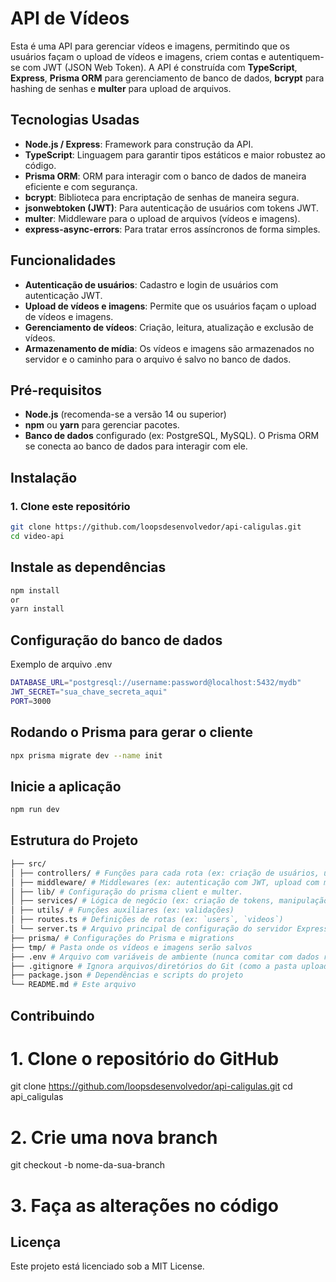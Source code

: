 # API de Vídeos

Esta é uma API para gerenciar vídeos e imagens, permitindo que os usuários façam o upload de vídeos e imagens, criem contas e autentiquem-se com JWT (JSON Web Token). A API é construída com **TypeScript**, **Express**, **Prisma ORM** para gerenciamento de banco de dados, **bcrypt** para hashing de senhas e **multer** para upload de arquivos.

## Tecnologias Usadas

- **Node.js / Express**: Framework para construção da API.
- **TypeScript**: Linguagem para garantir tipos estáticos e maior robustez ao código.
- **Prisma ORM**: ORM para interagir com o banco de dados de maneira eficiente e com segurança.
- **bcrypt**: Biblioteca para encriptação de senhas de maneira segura.
- **jsonwebtoken (JWT)**: Para autenticação de usuários com tokens JWT.
- **multer**: Middleware para o upload de arquivos (vídeos e imagens).
- **express-async-errors**: Para tratar erros assíncronos de forma simples.

## Funcionalidades

- **Autenticação de usuários**: Cadastro e login de usuários com autenticação JWT.
- **Upload de vídeos e imagens**: Permite que os usuários façam o upload de vídeos e imagens.
- **Gerenciamento de vídeos**: Criação, leitura, atualização e exclusão de vídeos.
- **Armazenamento de mídia**: Os vídeos e imagens são armazenados no servidor e o caminho para o arquivo é salvo no banco de dados.

## Pré-requisitos

- **Node.js** (recomenda-se a versão 14 ou superior)
- **npm** ou **yarn** para gerenciar pacotes.
- **Banco de dados** configurado (ex: PostgreSQL, MySQL). O Prisma ORM se conecta ao banco de dados para interagir com ele.

## Instalação

### 1. Clone este repositório

```bash
git clone https://github.com/loopsdesenvolvedor/api-caligulas.git
cd video-api
```

## Instale as dependências

```bash
npm install
or
yarn install
```

## Configuração do banco de dados

Exemplo de arquivo .env

```bash
DATABASE_URL="postgresql://username:password@localhost:5432/mydb"
JWT_SECRET="sua_chave_secreta_aqui"
PORT=3000
```

## Rodando o Prisma para gerar o cliente

```bash
npx prisma migrate dev --name init
```

## Inicie a aplicação

```bash
npm run dev
```

## Estrutura do Projeto

```bash
├── src/
│ ├── controllers/ # Funções para cada rota (ex: criação de usuários, upload de vídeos)
│ ├── middleware/ # Middlewares (ex: autenticação com JWT, upload com multer)
│ ├── lib/ # Configuração do prisma client e multer.
│ ├── services/ # Lógica de negócio (ex: criação de tokens, manipulação de arquivos)
│ ├── utils/ # Funções auxiliares (ex: validações)
│ ├── routes.ts # Definições de rotas (ex: `users`, `videos`)
│ └── server.ts # Arquivo principal de configuração do servidor Express
├── prisma/ # Configurações do Prisma e migrations
├── tmp/ # Pasta onde os vídeos e imagens serão salvos
├── .env # Arquivo com variáveis de ambiente (nunca comitar com dados reais)
├── .gitignore # Ignora arquivos/diretórios do Git (como a pasta uploads)
├── package.json # Dependências e scripts do projeto
└── README.md # Este arquivo
```

## Contribuindo

# 1. Clone o repositório do GitHub

git clone https://github.com/loopsdesenvolvedor/api-caligulas.git
cd api_caligulas

# 2. Crie uma nova branch

git checkout -b nome-da-sua-branch

# 3. Faça as alterações no código

## Licença

Este projeto está licenciado sob a MIT License.
